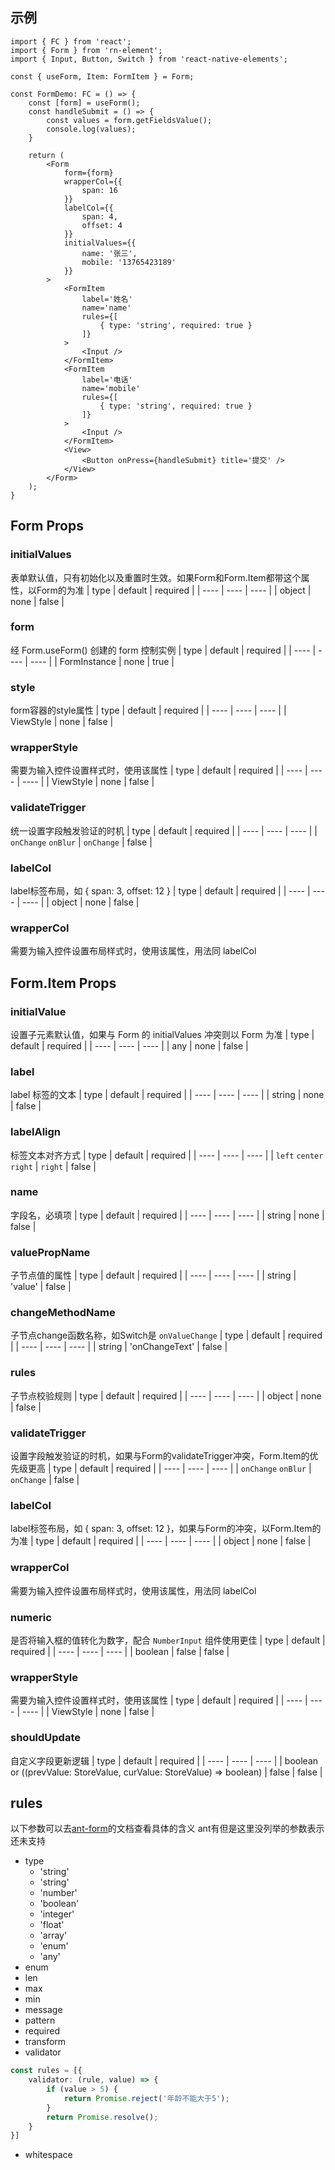 ## 示例
```tsx
import { FC } from 'react';
import { Form } from 'rn-element';
import { Input, Button, Switch } from 'react-native-elements';

const { useForm, Item: FormItem } = Form;

const FormDemo: FC = () => {
    const [form] = useForm();
    const handleSubmit = () => {
        const values = form.getFieldsValue();
        console.log(values);
    }

    return (
        <Form
            form={form}
            wrapperCol={{
                span: 16
            }}
            labelCol={{
                span: 4,
                offset: 4
            }}
            initialValues={{
                name: '张三',
                mobile: '13765423189'
            }}
        >
            <FormItem
                label='姓名'
                name='name'
                rules={[
                    { type: 'string', required: true }
                ]}
            >
                <Input />
            </FormItem>
            <FormItem
                label='电话'
                name='mobile'
                rules={[
                    { type: 'string', required: true }
                ]}
            >
                <Input />
            </FormItem>
            <View>
                <Button onPress={handleSubmit} title='提交' />
            </View>
        </Form>
    );
}
```

## Form Props

### initialValues
表单默认值，只有初始化以及重置时生效。如果Form和Form.Item都带这个属性，以Form的为准
| type | default | required |
| ---- | ---- | ---- |
| object | none | false |

### form
经 Form.useForm() 创建的 form 控制实例
| type | default | required |
| ---- | ---- | ---- |
| FormInstance | none | true |

### style
form容器的style属性
| type | default | required |
| ---- | ---- | ---- |
| ViewStyle | none | false |

### wrapperStyle
需要为输入控件设置样式时，使用该属性
| type | default | required |
| ---- | ---- | ---- |
| ViewStyle | none | false |

### validateTrigger
统一设置字段触发验证的时机
| type | default | required |
| ---- | ---- | ---- |
| `onChange` `onBlur` | `onChange` | false |

### labelCol
label标签布局，如 { span: 3, offset: 12 }
| type | default | required |
| ---- | ---- | ---- |
| object | none | false |

### wrapperCol
需要为输入控件设置布局样式时，使用该属性，用法同 labelCol


## Form.Item Props

### initialValue
设置子元素默认值，如果与 Form 的 initialValues 冲突则以 Form 为准
| type | default | required |
| ---- | ---- | ---- |
| any | none | false |

### label
label 标签的文本
| type | default | required |
| ---- | ---- | ---- |
| string | none | false |

### labelAlign
标签文本对齐方式
| type | default | required |
| ---- | ---- | ---- |
| `left` `center` `right` | `right` | false |

### name
字段名，必填项
| type | default | required |
| ---- | ---- | ---- |
| string | none | false |

### valuePropName
子节点值的属性
| type | default | required |
| ---- | ---- | ---- |
| string | 'value' | false |

### changeMethodName
子节点change函数名称，如Switch是 `onValueChange`
| type | default | required |
| ---- | ---- | ---- |
| string | 'onChangeText' | false |

### rules
子节点校验规则
| type | default | required |
| ---- | ---- | ---- |
| object | none | false |

### validateTrigger
设置字段触发验证的时机，如果与Form的validateTrigger冲突，Form.Item的优先级更高
| type | default | required |
| ---- | ---- | ---- |
| `onChange` `onBlur` | `onChange` | false |

### labelCol
label标签布局，如 { span: 3, offset: 12 }，如果与Form的冲突，以Form.Item的为准
| type | default | required |
| ---- | ---- | ---- |
| object | none | false |

### wrapperCol
需要为输入控件设置布局样式时，使用该属性，用法同 labelCol

### numeric
是否将输入框的值转化为数字，配合 `NumberInput` 组件使用更佳
| type | default | required |
| ---- | ---- | ---- |
| boolean | false | false |
### wrapperStyle
需要为输入控件设置样式时，使用该属性
| type | default | required |
| ---- | ---- | ---- |
| ViewStyle | none | false |

### shouldUpdate
自定义字段更新逻辑
| type | default | required |
| ---- | ---- | ---- |
| boolean or ((prevValue: StoreValue<Values>, curValue: StoreValue<Values>) => boolean) | false | false |

## rules
以下参数可以去[ant-form](https://ant.design/components/form-cn/)的文档查看具体的含义
ant有但是这里没列举的参数表示还未支持
- type
    - 'string'
    - 'string'
    - 'number'
    - 'boolean'
    - 'integer'
    - 'float'
    - 'array'
    - 'enum'
    - 'any'
- enum
- len
- max
- min
- message
- pattern
- required
- transform
- validator
```ts
const rules = [{
    validator: (rule, value) => {
        if (value > 5) {
            return Promise.reject('年龄不能大于5');
        }
        return Promise.resolve();
    }
}]
```
- whitespace
